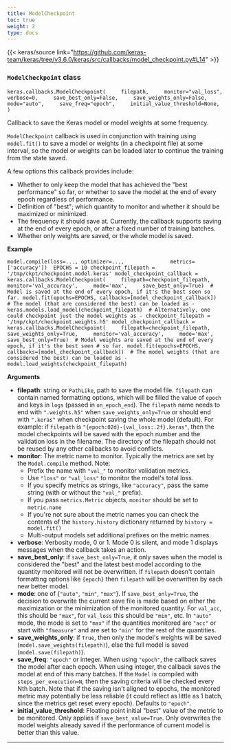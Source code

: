 ```yaml
---
title: ModelCheckpoint
toc: true
weight: 2
type: docs
---
```


{{< keras/source link="https://github.com/keras-team/keras/tree/v3.6.0/keras/src/callbacks/model_checkpoint.py#L14" >}}

### `ModelCheckpoint` class

`keras.callbacks.ModelCheckpoint(     filepath,     monitor="val_loss",     verbose=0,     save_best_only=False,     save_weights_only=False,     mode="auto",     save_freq="epoch",     initial_value_threshold=None, )`

Callback to save the Keras model or model weights at some frequency.

`ModelCheckpoint` callback is used in conjunction with training using `model.fit()` to save a model or weights (in a checkpoint file) at some interval, so the model or weights can be loaded later to continue the training from the state saved.

A few options this callback provides include:

- Whether to only keep the model that has achieved the "best performance" so far, or whether to save the model at the end of every epoch regardless of performance.
- Definition of "best"; which quantity to monitor and whether it should be maximized or minimized.
- The frequency it should save at. Currently, the callback supports saving at the end of every epoch, or after a fixed number of training batches.
- Whether only weights are saved, or the whole model is saved.

**Example**

`model.compile(loss=..., optimizer=...,               metrics=['accuracy'])  EPOCHS = 10 checkpoint_filepath = '/tmp/ckpt/checkpoint.model.keras' model_checkpoint_callback = keras.callbacks.ModelCheckpoint(     filepath=checkpoint_filepath,     monitor='val_accuracy',     mode='max',     save_best_only=True)  # Model is saved at the end of every epoch, if it's the best seen so far. model.fit(epochs=EPOCHS, callbacks=[model_checkpoint_callback])  # The model (that are considered the best) can be loaded as - keras.models.load_model(checkpoint_filepath)  # Alternatively, one could checkpoint just the model weights as - checkpoint_filepath = '/tmp/ckpt/checkpoint.weights.h5' model_checkpoint_callback = keras.callbacks.ModelCheckpoint(     filepath=checkpoint_filepath,     save_weights_only=True,     monitor='val_accuracy',     mode='max',     save_best_only=True)  # Model weights are saved at the end of every epoch, if it's the best seen # so far. model.fit(epochs=EPOCHS, callbacks=[model_checkpoint_callback])  # The model weights (that are considered the best) can be loaded as - model.load_weights(checkpoint_filepath)`

**Arguments**

- **filepath**: string or `PathLike`, path to save the model file. `filepath` can contain named formatting options, which will be filled the value of `epoch` and keys in `logs` (passed in `on_epoch_end`). The `filepath` name needs to end with `".weights.h5"` when `save_weights_only=True` or should end with `".keras"` when checkpoint saving the whole model (default). For example: if `filepath` is `"{epoch:02d}-{val_loss:.2f}.keras"`, then the model checkpoints will be saved with the epoch number and the validation loss in the filename. The directory of the filepath should not be reused by any other callbacks to avoid conflicts.
- **monitor**: The metric name to monitor. Typically the metrics are set by the `Model.compile` method. Note:
  - Prefix the name with `"val_"` to monitor validation metrics.
  - Use `"loss"` or `"val_loss"` to monitor the model's total loss.
  - If you specify metrics as strings, like `"accuracy"`, pass the same string (with or without the `"val_"` prefix).
  - If you pass `metrics.Metric` objects, `monitor` should be set to `metric.name`
  - If you're not sure about the metric names you can check the contents of the `history.history` dictionary returned by `history = model.fit()`
  - Multi-output models set additional prefixes on the metric names.
- **verbose**: Verbosity mode, 0 or 1. Mode 0 is silent, and mode 1 displays messages when the callback takes an action.
- **save_best_only**: if `save_best_only=True`, it only saves when the model is considered the "best" and the latest best model according to the quantity monitored will not be overwritten. If `filepath` doesn't contain formatting options like `{epoch}` then `filepath` will be overwritten by each new better model.
- **mode**: one of {`"auto"`, `"min"`, `"max"`}. If `save_best_only=True`, the decision to overwrite the current save file is made based on either the maximization or the minimization of the monitored quantity. For `val_acc`, this should be `"max"`, for `val_loss` this should be `"min"`, etc. In `"auto"` mode, the mode is set to `"max"` if the quantities monitored are `"acc"` or start with `"fmeasure"` and are set to `"min"` for the rest of the quantities.
- **save_weights_only**: if `True`, then only the model's weights will be saved (`model.save_weights(filepath)`), else the full model is saved (`model.save(filepath)`).
- **save_freq**: `"epoch"` or integer. When using `"epoch"`, the callback saves the model after each epoch. When using integer, the callback saves the model at end of this many batches. If the `Model` is compiled with `steps_per_execution=N`, then the saving criteria will be checked every Nth batch. Note that if the saving isn't aligned to epochs, the monitored metric may potentially be less reliable (it could reflect as little as 1 batch, since the metrics get reset every epoch). Defaults to `"epoch"`.
- **initial_value_threshold**: Floating point initial "best" value of the metric to be monitored. Only applies if `save_best_value=True`. Only overwrites the model weights already saved if the performance of current model is better than this value.

---
